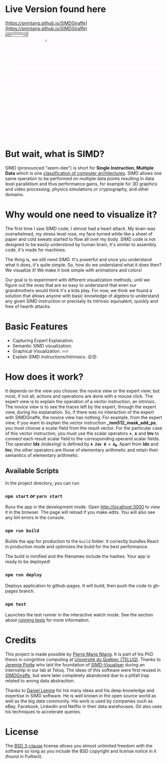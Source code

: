 
# Live Version found here 
[https://pmntang.github.io/SIMDGiraffe](https://pmntang.github.io/SIMDGiraffe)
![](src/assets/_mm512_mask_add_ps.gif)
# But wait, what is SIMD?
SIMD (pronounced "seem-dee") is short for **Single Instruction, Multiple Data** which is one [classification of computer architectures](https://en.wikipedia.org/wiki/Flynn%27s_taxonomy "classification of computer architectures"). SIMD allows one same operation to be performed on multiple data points resulting in data level parallelism and thus performance gains, for example for 3D graphics and video processing, physics simulations or cryptography, and other domains.

# Why would one need to visualize it?
The first time I saw SIMD code, I almost had a heart attack.  My brain was overwhelmed, my stress level rose, my face turned white like a sheet of paper and cold sweats started to flow all over my body.  SIMD code is not designed to be easily understood by human brain, it's similar to assembly code, it's made for machines.

The thing is, we still need SIMD. It's powerful and once you understand what it does, it's quite simple. So, how do we understand what it does then?  We visualize it!  We make it look simple with animations and colors!

Our goal is to experiment with different visualization methods, until we figure out the ones that are so easy to understand that even our grandmothers would think it's a kids play. For now, we think we found a solution that allows anyone with basic knowledge of algebra to understand any given SIMD instruction or precisely its intrinsic equivalent, quickly and free of hearth attacks. 

# Basic Features
- Capturing Expert Explanation.
- Semantic SIMD visualization.
- Graphical Visualization. 🔥🔥
- Explain SIMD instructions/intrinsics. 😮😍

# How does it work?

It depends on the view you choose: the novice view or the expert view; but most, if not all, actions and operations are done with a mouse click.
The expert view is to explain the operation of a vector instruction, an intrinsic. The novice view is to see the traces left by the expert, through the expert view, during his explanation. So, if there was no interaction of the expert with SIMDGiraffe, the novice view has nothing.
For example, from the expert view, if you want to explain the vector instruction **_mm512_mask_add_ps**, you must choose a scalar field from the result vector. For the particular case of this vector instruction, you must use the scalar operators **+**, **x** and **Inv** to connect each result scalar field to the corresponding operand scalar fields.
The operator **Idx** *(indexing)* is defined by **<code>A *Idx* B = A<sub>B</sub></code>**. Apart from **Idx** and **Inv**, the other operators are those of elementary arithmetic and retain their semantics of elementary arithmetic.


## Available Scripts

In the project directory, you can run:
### `npm start` or `yarn start` 

Runs the app in the development mode.
Open [http://localhost:3000](http://localhost:3000) to view it in the browser.
The page will reload if you make edits.
You will also see any lint errors in the console.
### `npm run build` 

Builds the app for production to the `build` folder.
It correctly bundles React in production mode and optimizes the build for the best performance.

The build is minified and the filenames include the hashes.
Your app is ready to be deployed!

### `npm run deploy`

Deploys application to github-pages.  It will build, then push the code to gh-pages branch.

### `npm test`

Launches the test runner in the interactive watch mode.
See the section about [running tests](#running-tests) for more information.

# Credits

This project is made possible by [Pierre Marie Ntang](https://github.com/pmntang).  It is part of his PhD thesis in congnitive computing at [Université du Québec (TELUQ)](https://www.teluq.ca/site/en/). Thanks to [Jeremie Piotte](https://github.com/piotte13) who laid the foundation of [SIMD-Visualiser](https://github.com/piotte13/SIMD-Visualiser) during an internship in our lab at Teluq. The ideas of this software were first reused in [SIMDGiraffe](https://github.com/pmntang/SIMDGiraffe), but were later completely abandoned due to a pitfall trap related to wrong data abstraction.

Thanks to [Daniel Lemire](https://github.com/lemire) for his many ideas and his deep knowledge and expertise in SIMD software.  He is well known in the open source world as well as the big data community. His work is used by companies such as eBay, Facebook, LinkedIn and Netflix in their data warehouses. Git also uses his techniques to accelerate queries.


# License
The [BSD 3-clause](https://tldrlegal.com/license/bsd-3-clause-license-(revised)) license allows you almost unlimited freedom with the software so long as you include the BSD copyright and license notice in it (found in Fulltext).